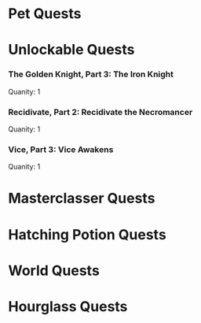 # Pet Quests
# Unlockable Quests
### The Golden Knight, Part 3: The Iron Knight

Quanity: 1

### Recidivate, Part 2: Recidivate the Necromancer

Quanity: 1

### Vice, Part 3: Vice Awakens

Quanity: 1

# Masterclasser Quests
# Hatching Potion Quests
# World Quests
# Hourglass Quests
